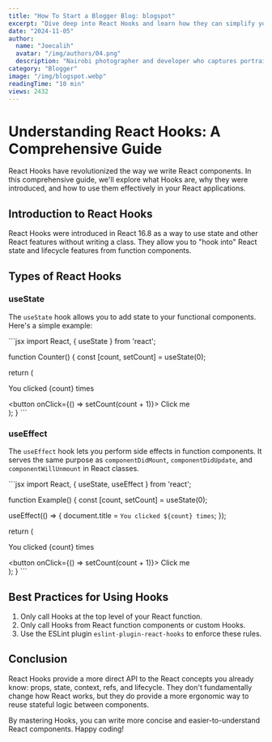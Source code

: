 ```yaml
---
title: "How To Start a Blogger Blog: blogspot"
excerpt: "Dive deep into React Hooks and learn how they can simplify your components and improve your React applications."
date: "2024-11-05"
author:
  name: "Joecalih"
  avatar: "/img/authors/04.png"
  description: "Nairobi photographer and developer who captures portraiture, landscapes, weddings, and photo studios."
category: "Blogger"
image: "/img/blogspot.webp"
readingTime: "10 min"
views: 2432
---
```


# Understanding React Hooks: A Comprehensive Guide

React Hooks have revolutionized the way we write React components. In this comprehensive guide, we'll explore what Hooks are, why they were introduced, and how to use them effectively in your React applications.

## Introduction to React Hooks

React Hooks were introduced in React 16.8 as a way to use state and other React features without writing a class. They allow you to "hook into" React state and lifecycle features from function components.

## Types of React Hooks

### useState

The `useState` hook allows you to add state to your functional components. Here's a simple example:

\`\`\`jsx
import React, { useState } from 'react';

function Counter() {
  const [count, setCount] = useState(0);

  return (
    <div>
      <p>You clicked {count} times</p>
      <button onClick={() => setCount(count + 1)}>
        Click me
      </button>
    </div>
  );
}
\`\`\`

### useEffect

The `useEffect` hook lets you perform side effects in function components. It serves the same purpose as `componentDidMount`, `componentDidUpdate`, and `componentWillUnmount` in React classes.

\`\`\`jsx
import React, { useState, useEffect } from 'react';

function Example() {
  const [count, setCount] = useState(0);

  useEffect(() => {
    document.title = `You clicked ${count} times`;
  });

  return (
    <div>
      <p>You clicked {count} times</p>
      <button onClick={() => setCount(count + 1)}>
        Click me
      </button>
    </div>
  );
}
\`\`\`

## Best Practices for Using Hooks

1. Only call Hooks at the top level of your React function.
2. Only call Hooks from React function components or custom Hooks.
3. Use the ESLint plugin `eslint-plugin-react-hooks` to enforce these rules.

## Conclusion

React Hooks provide a more direct API to the React concepts you already know: props, state, context, refs, and lifecycle. They don't fundamentally change how React works, but they do provide a more ergonomic way to reuse stateful logic between components.

By mastering Hooks, you can write more concise and easier-to-understand React components. Happy coding!
